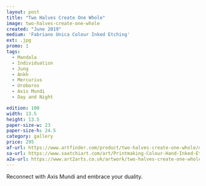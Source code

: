 ```yaml
---
layout: post
title: "Two Halves Create One Whole"
image: two-halves-create-one-whole
created: "June 2019"
medium: 'Fabriano Unica Colour Inked Etching'
ext: .jpg
promo: 1
tags:
  - Mandala
  - Individuation
  - Jung
  - Ankh
  - Mercurius
  - Uroboros
  - Axis Mundi
  - Day and Night

edition: 100
width: 13.5 
height: 13.5
paper-size-w: 23
paper-size-h: 24.5
category: gallery
price: 295
af-url: https://www.artfinder.com/product/two-halves-create-one-whole/#/
sa-url: https://www.saatchiart.com/art/Printmaking-Colour-Hand-Inked-Etching-Limited-Edition-of-100/19454/6234539/view
a2a-url: https://www.art2arts.co.uk/artwork/two-halves-create-one-whole
---
```


Reconnect with Axis Mundi and embrace your duality.
